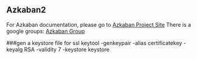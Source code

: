 ## Azkaban2

For Azkaban documentation, please go to
[Azkaban Project Site](http://azkaban.github.io/azkaban2/)
There is a google groups: [Azkaban Group](https://groups.google.com/forum/?fromgroups#!forum/azkaban-dev)


###gen a keystore file  for ssl
keytool -genkeypair -alias certificatekey -keyalg RSA -validity 7 -keystore keystore

